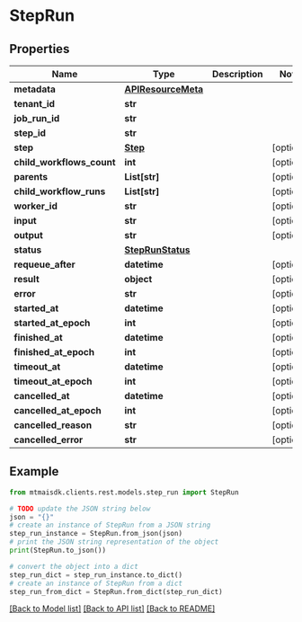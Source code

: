 # StepRun


## Properties

Name | Type | Description | Notes
------------ | ------------- | ------------- | -------------
**metadata** | [**APIResourceMeta**](APIResourceMeta.md) |  | 
**tenant_id** | **str** |  | 
**job_run_id** | **str** |  | 
**step_id** | **str** |  | 
**step** | [**Step**](Step.md) |  | [optional] 
**child_workflows_count** | **int** |  | [optional] 
**parents** | **List[str]** |  | [optional] 
**child_workflow_runs** | **List[str]** |  | [optional] 
**worker_id** | **str** |  | [optional] 
**input** | **str** |  | [optional] 
**output** | **str** |  | [optional] 
**status** | [**StepRunStatus**](StepRunStatus.md) |  | 
**requeue_after** | **datetime** |  | [optional] 
**result** | **object** |  | [optional] 
**error** | **str** |  | [optional] 
**started_at** | **datetime** |  | [optional] 
**started_at_epoch** | **int** |  | [optional] 
**finished_at** | **datetime** |  | [optional] 
**finished_at_epoch** | **int** |  | [optional] 
**timeout_at** | **datetime** |  | [optional] 
**timeout_at_epoch** | **int** |  | [optional] 
**cancelled_at** | **datetime** |  | [optional] 
**cancelled_at_epoch** | **int** |  | [optional] 
**cancelled_reason** | **str** |  | [optional] 
**cancelled_error** | **str** |  | [optional] 

## Example

```python
from mtmaisdk.clients.rest.models.step_run import StepRun

# TODO update the JSON string below
json = "{}"
# create an instance of StepRun from a JSON string
step_run_instance = StepRun.from_json(json)
# print the JSON string representation of the object
print(StepRun.to_json())

# convert the object into a dict
step_run_dict = step_run_instance.to_dict()
# create an instance of StepRun from a dict
step_run_from_dict = StepRun.from_dict(step_run_dict)
```
[[Back to Model list]](../README.md#documentation-for-models) [[Back to API list]](../README.md#documentation-for-api-endpoints) [[Back to README]](../README.md)


